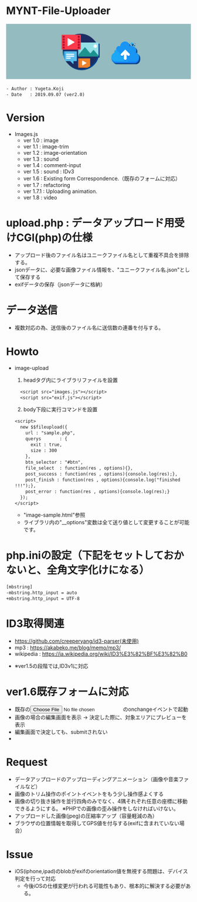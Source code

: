 MYNT-File-Uploader
==

![title-banner](docs/banner.png)

```
- Author : Yugeta.Koji
- Date   : 2019.09.07 (ver2.0)
```

# Version
- Images.js
  * ver 1.0 : image
  * ver 1.1 : image-trim
  * ver 1.2 : image-orientation
  * ver 1.3 : sound
  * ver 1.4 : comment-input
  * ver 1.5 : sound : IDv3
  * ver 1.6 : Existing form Correspondence.（既存のフォームに対応）
  * ver 1.7 : refactoring
  * ver 1.7.1 : Uploading animation.
  * ver 1.8 : video


# upload.php : データアップロード用受けCGI(php)の仕様
- アップロード後のファイル名はユニークファイル名として重複不具合を排除する。
- jsonデータに、必要な画像ファイル情報を、"ユニークファイル名.json"として保存する
- exifデータの保存（jsonデータに格納）


# データ送信
- 複数対応の為、送信後のファイル名に送信数の連番を付与する。


# Howto
- image-upload
  1. headタグ内にライブラリファイルを設置
  ```
    <script src="images.js"></script>
    <script src="exif.js"></script>
  ```

  2. body下段に実行コマンドを設置
    ```
    <script>
      new $$fileupload({
        url : "sample.php",
        querys       : {
          exit : true,
          size : 300
        },
        btn_selector : "#btn",
        file_select  : function(res , options){},
        post_success : function(res , options){console.log(res);},
        post_finish : function(res , options){console.log("finished !!!");},
        post_error : function(res , options){console.log(res);}
      });
    </script>
    ```

    * "image-sample.html"参照
    * ライブラリ内の"__options"変数は全て送り値として変更することが可能です。

# php.iniの設定（下記をセットしておかないと、全角文字化けになる）
  ```
  [mbstring]
  -mbstring.http_input = auto
  +mbstring.http_input = UTF-8
  ```

# ID3取得関連
  - https://github.com/creeperyang/id3-parser(未使用)
  - mp3 : https://akabeko.me/blog/memo/mp3/
  - wikipedia : https://ja.wikipedia.org/wiki/ID3%E3%82%BF%E3%82%B0
  * ※ver1.5の段階では,ID3v1に対応

# ver1.6既存フォームに対応
  - 既存の<input type="file">のonchangeイベントで起動
  - 画像の場合の編集画面を表示 -> 決定した際に、対象エリアにプレビューを表示
  - 編集画面で決定しても、submitされない
  - 

# Request
  - データアップロードのアップローディングアニメーション（画像や音楽ファイルなど）
  - 画像のトリム操作のポイントイベントをもう少し操作感よくする
  - 画像の切り抜き操作を並行四角のみでなく、4隅それぞれ任意の座標に移動できるようにする。
    ※PHPでの画像の歪み操作をしなければいけない。
  - アップロードした画像(jpeg)の圧縮率アップ（容量軽減の為）
  - ブラウザの位置情報を取得してGPS値を付与する(exifに含まれていない場合）

# Issue
  - iOS(iphone,ipad)のblobがexifのorientation値を無視する問題は、デバイス判定を行って対応
    * 今後iOSの仕様変更が行われる可能性もあり、根本的に解決する必要がある。
  

